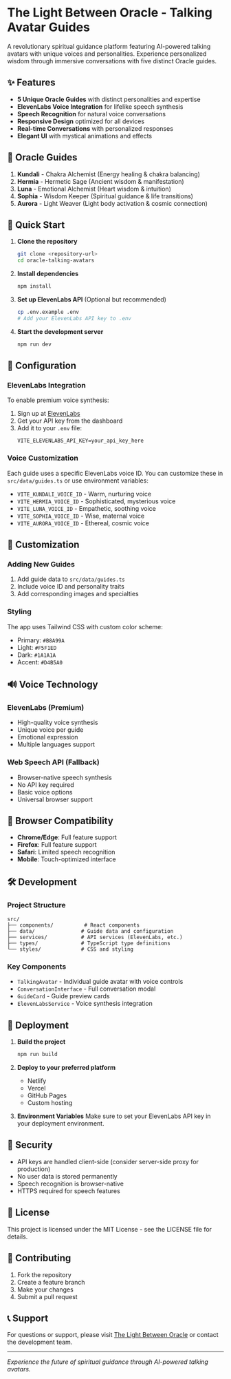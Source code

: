 # The Light Between Oracle - Talking Avatar Guides

A revolutionary spiritual guidance platform featuring AI-powered talking avatars with unique voices and personalities. Experience personalized wisdom through immersive conversations with five distinct Oracle guides.

## ✨ Features

- **5 Unique Oracle Guides** with distinct personalities and expertise
- **ElevenLabs Voice Integration** for lifelike speech synthesis
- **Speech Recognition** for natural voice conversations
- **Responsive Design** optimized for all devices
- **Real-time Conversations** with personalized responses
- **Elegant UI** with mystical animations and effects

## 🌟 Oracle Guides

1. **Kundali** - Chakra Alchemist (Energy healing & chakra balancing)
2. **Hermia** - Hermetic Sage (Ancient wisdom & manifestation)
3. **Luna** - Emotional Alchemist (Heart wisdom & intuition)
4. **Sophia** - Wisdom Keeper (Spiritual guidance & life transitions)
5. **Aurora** - Light Weaver (Light body activation & cosmic connection)

## 🚀 Quick Start

1. **Clone the repository**
   ```bash
   git clone <repository-url>
   cd oracle-talking-avatars
   ```

2. **Install dependencies**
   ```bash
   npm install
   ```

3. **Set up ElevenLabs API** (Optional but recommended)
   ```bash
   cp .env.example .env
   # Add your ElevenLabs API key to .env
   ```

4. **Start the development server**
   ```bash
   npm run dev
   ```

## 🔧 Configuration

### ElevenLabs Integration

To enable premium voice synthesis:

1. Sign up at [ElevenLabs](https://elevenlabs.io)
2. Get your API key from the dashboard
3. Add it to your `.env` file:
   ```
   VITE_ELEVENLABS_API_KEY=your_api_key_here
   ```

### Voice Customization

Each guide uses a specific ElevenLabs voice ID. You can customize these in `src/data/guides.ts` or use environment variables:

- `VITE_KUNDALI_VOICE_ID` - Warm, nurturing voice
- `VITE_HERMIA_VOICE_ID` - Sophisticated, mysterious voice
- `VITE_LUNA_VOICE_ID` - Empathetic, soothing voice
- `VITE_SOPHIA_VOICE_ID` - Wise, maternal voice
- `VITE_AURORA_VOICE_ID` - Ethereal, cosmic voice

## 🎨 Customization

### Adding New Guides

1. Add guide data to `src/data/guides.ts`
2. Include voice ID and personality traits
3. Add corresponding images and specialties

### Styling

The app uses Tailwind CSS with custom color scheme:
- Primary: `#B8A99A`
- Light: `#F5F1ED`
- Dark: `#1A1A1A`
- Accent: `#D4B5A0`

## 🔊 Voice Technology

### ElevenLabs (Premium)
- High-quality voice synthesis
- Unique voice per guide
- Emotional expression
- Multiple languages support

### Web Speech API (Fallback)
- Browser-native speech synthesis
- No API key required
- Basic voice options
- Universal browser support

## 📱 Browser Compatibility

- **Chrome/Edge**: Full feature support
- **Firefox**: Full feature support
- **Safari**: Limited speech recognition
- **Mobile**: Touch-optimized interface

## 🛠️ Development

### Project Structure
```
src/
├── components/          # React components
├── data/               # Guide data and configuration
├── services/           # API services (ElevenLabs, etc.)
├── types/              # TypeScript type definitions
└── styles/             # CSS and styling
```

### Key Components
- `TalkingAvatar` - Individual guide avatar with voice controls
- `ConversationInterface` - Full conversation modal
- `GuideCard` - Guide preview cards
- `ElevenLabsService` - Voice synthesis integration

## 🚀 Deployment

1. **Build the project**
   ```bash
   npm run build
   ```

2. **Deploy to your preferred platform**
   - Netlify
   - Vercel
   - GitHub Pages
   - Custom hosting

3. **Environment Variables**
   Make sure to set your ElevenLabs API key in your deployment environment.

## 🔐 Security

- API keys are handled client-side (consider server-side proxy for production)
- No user data is stored permanently
- Speech recognition is browser-native
- HTTPS required for speech features

## 📄 License

This project is licensed under the MIT License - see the LICENSE file for details.

## 🤝 Contributing

1. Fork the repository
2. Create a feature branch
3. Make your changes
4. Submit a pull request

## 📞 Support

For questions or support, please visit [The Light Between Oracle](https://thelightbetweenoracle.com) or contact the development team.

---

*Experience the future of spiritual guidance through AI-powered talking avatars.*
